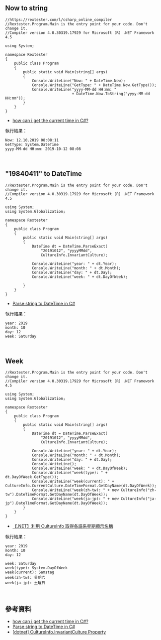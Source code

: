 ## Now to string
```
//https://rextester.com/l/csharp_online_compiler
//Rextester.Program.Main is the entry point for your code. Don't change it.
//Compiler version 4.0.30319.17929 for Microsoft (R) .NET Framework 4.5

using System;

namespace Rextester
{
    public class Program
    {
        public static void Main(string[] args)
        {
            Console.WriteLine("Now: " + DateTime.Now);
            Console.WriteLine("GetType: " + DateTime.Now.GetType());
            Console.WriteLine("yyyy-MM-dd HH:mm: "
                              + DateTime.Now.ToString("yyyy-MM-dd HH:mm"));
        }
    }
}
```
- [how can i get the current time in C#? ](https://stackoverflow.com/questions/10374089/how-can-i-get-the-current-time-in-c)

執行結果：
```
Now: 12.10.2019 08:08:11
GetType: System.DateTime
yyyy-MM-dd HH:mm: 2019-10-12 08:08
```

<br>

## "19840411" to DateTime
```
//Rextester.Program.Main is the entry point for your code. Don't change it.
//Compiler version 4.0.30319.17929 for Microsoft (R) .NET Framework 4.5

using System;
using System.Globalization;

namespace Rextester
{
    public class Program
    {
        public static void Main(string[] args)
        {
            DateTime dt = DateTime.ParseExact(
                "20191012", "yyyyMMdd", 
                CultureInfo.InvariantCulture);
            
            Console.WriteLine("year: " + dt.Year);
            Console.WriteLine("month: " + dt.Month);
            Console.WriteLine("day: " + dt.Day);
            Console.WriteLine("week: " + dt.DayOfWeek);
            
        }
    }
}
```
 - [Parse string to DateTime in C#](https://stackoverflow.com/questions/5366285/parse-string-to-datetime-in-c-sharp)

執行結果：
```
year: 2019
month: 10
day: 12
week: Saturday
```

<br>

## Week
```
//Rextester.Program.Main is the entry point for your code. Don't change it.
//Compiler version 4.0.30319.17929 for Microsoft (R) .NET Framework 4.5

using System;
using System.Globalization;

namespace Rextester
{
    public class Program
    {
        public static void Main(string[] args)
        {
            DateTime dt = DateTime.ParseExact(
                "20191012", "yyyyMMdd", 
                CultureInfo.InvariantCulture);
            
            Console.WriteLine("year: " + dt.Year);
            Console.WriteLine("month: " + dt.Month);
            Console.WriteLine("day: " + dt.Day);
            Console.WriteLine();
            Console.WriteLine("week: " + dt.DayOfWeek);
            Console.WriteLine("week(type): " + dt.DayOfWeek.GetType());
            Console.WriteLine("week(current): " + CultureInfo.CurrentCulture.DateTimeFormat.GetDayName(dt.DayOfWeek));
            Console.WriteLine("week(zh-tw): " + new CultureInfo("zh-tw").DateTimeFormat.GetDayName(dt.DayOfWeek));
            Console.WriteLine("week(ja-jp): " + new CultureInfo("ja-jp").DateTimeFormat.GetDayName(dt.DayOfWeek));
        }
    }
}
```
 - [【.NET】利用 CultureInfo 取得各語系星期顯示名稱](https://dotblogs.com.tw/echo/2016/10/16/dotnet_dayofweek_displaybycultureinfo)

執行結果：
```
year: 2019
month: 10
day: 12

week: Saturday
week(type): System.DayOfWeek
week(current): Samstag
week(zh-tw): 星期六
week(ja-jp): 土曜日
```

<br>

## 參考資料
- [how can i get the current time in C#? ](https://stackoverflow.com/questions/10374089/how-can-i-get-the-current-time-in-c)
- [Parse string to DateTime in C#](https://stackoverflow.com/questions/5366285/parse-string-to-datetime-in-c-sharp)
- [[dotnet] CultureInfo.InvariantCulture Property](https://docs.microsoft.com/zh-tw/dotnet/api/system.globalization.cultureinfo.invariantculture?view=netframework-4.8)
